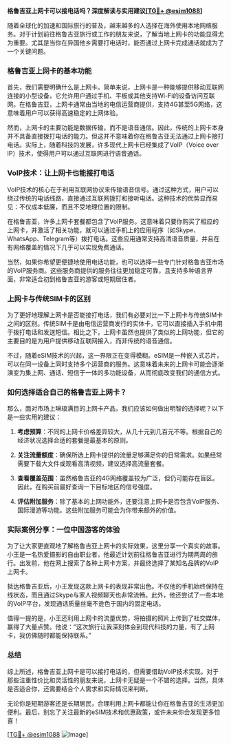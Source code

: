 **格鲁吉亚上网卡可以接电话吗？深度解读与实用建议[[TG💪+ @esim1088](https://t.me/s/esim1088)]**

随着全球化的加速和国际旅行的普及，越来越多的人选择在海外使用本地网络服务。对于计划前往格鲁吉亚旅行或工作的朋友来说，了解当地上网卡的功能显得尤为重要。尤其是当你在异国他乡需要打电话时，能否通过上网卡完成通话就成为了一个关键问题。

### 格鲁吉亚上网卡的基本功能

首先，我们需要明确什么是上网卡。简单来说，上网卡是一种能够提供移动互联网连接的小型设备，它允许用户通过手机、平板或其他支持Wi-Fi的设备访问互联网。在格鲁吉亚，上网卡通常由当地的电信运营商提供，支持4G甚至5G网络，这意味着用户可以获得高速稳定的上网体验。

然而，上网卡的主要功能是数据传输，而不是语音通信。因此，传统的上网卡本身并不具备直接拨打电话的能力。但这并不意味着你在格鲁吉亚无法通过上网卡接打电话。实际上，随着科技的发展，许多现代上网卡已经集成了VoIP（Voice over IP）技术，使得用户可以通过互联网进行语音通话。

### VoIP技术：让上网卡也能接打电话

VoIP技术的核心在于利用互联网协议来传输语音信号。通过这种方式，用户可以绕过传统的电话线路，直接通过互联网拨打和接听电话。这种技术的优势显而易见：不仅成本低廉，而且不受地理位置的限制。

在格鲁吉亚，许多上网卡套餐都包含了VoIP服务。这意味着只要你购买了相应的上网卡，并激活了相关功能，就可以通过手机上的应用程序（如Skype、WhatsApp、Telegram等）拨打电话。这些应用通常支持高清语音质量，并且在有网络覆盖的情况下几乎可以实现免费通话。

当然，如果你希望更便捷地使用电话功能，也可以选择一些专门针对格鲁吉亚市场的VoIP服务商。这些服务商提供的服务往往更加稳定可靠，且支持多种语言界面，非常适合初到格鲁吉亚的游客或短期居住者。

### 上网卡与传统SIM卡的区别

为了更好地理解上网卡是否能接打电话，我们有必要对比一下上网卡与传统SIM卡之间的区别。传统SIM卡是由电信运营商发行的实体卡，它可以直接插入手机中用于拨打电话和发送短信。相比之下，上网卡虽然也提供了类似的上网功能，但它的主要目的是为用户提供移动互联网接入，而非传统的语音通信。

不过，随着eSIM技术的兴起，这一界限正在变得模糊。eSIM是一种嵌入式芯片，可以在同一设备上同时支持多个运营商的服务。这意味着未来的上网卡可能会逐渐演变为集上网、通话、短信于一体的多功能设备，从而彻底改变我们的通信方式。

### 如何选择适合自己的格鲁吉亚上网卡？

那么，面对市场上琳琅满目的上网卡产品，我们应该如何做出明智的选择呢？以下是一些实用的建议：

1. **考虑预算**：不同的上网卡价格差异较大，从几十元到几百元不等。根据自己的经济状况选择合适的套餐是最基本的原则。
   
2. **关注流量额度**：确保所选上网卡提供的流量足够满足你的日常需求。如果经常需要下载大文件或观看高清视频，建议选择高流量套餐。
   
3. **查看覆盖范围**：虽然格鲁吉亚的4G网络覆盖较为广泛，但仍可能存在盲区。因此，在购买前最好查询一下目标地区的信号强度。
   
4. **评估附加服务**：除了基本的上网功能外，还要注意上网卡是否包含VoIP服务、国际漫游等功能。这些附加服务可能会为你带来额外的价值。

### 实际案例分享：一位中国游客的体验

为了让大家更直观地了解格鲁吉亚上网卡的实际效果，这里分享一个真实的故事。小王是一名热爱摄影的自由职业者，他最近计划前往格鲁吉亚进行为期两周的旅行。出发前，他在网上搜索了各种上网卡方案，并最终选择了某知名品牌的VoIP上网卡。

抵达格鲁吉亚后，小王发现这款上网卡的表现非常出色。不仅他的手机始终保持在线状态，而且通过Skype与家人视频聊天也非常流畅。此外，他还尝试了一些本地的VoIP平台，发现通话质量丝毫不逊色于国内的固定电话。

值得一提的是，小王还利用上网卡的流量优势，将拍摄的照片上传到了社交媒体，赢得了大量点赞。他说：“这次旅行让我深刻体会到现代科技的力量，有了上网卡，我仿佛随时都能保持联系。”

### 总结

综上所述，格鲁吉亚上网卡是可以接打电话的，但需要借助VoIP技术实现。对于那些注重性价比和灵活性的朋友来说，上网卡无疑是一个不错的选择。当然，具体是否适合你，还需要结合个人需求和实际情况来判断。

无论你是短期游客还是长期居民，合理利用上网卡都能让你在格鲁吉亚的生活更加便利。最后，别忘了关注最新的eSIM技术和优惠政策，或许未来你会发现更多惊喜！

[[TG💪+ @esim1088](https://t.me/s/esim1088) ![Image](https://i.postimg.cc/4NQfJmqS/Snipaste-2025-05-13-00-14-12.png)]